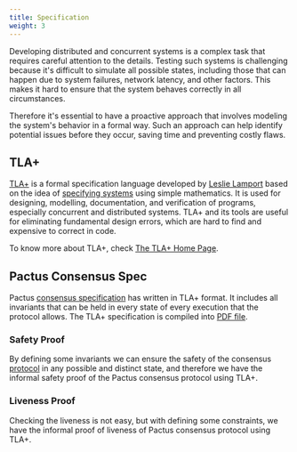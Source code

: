 ```yaml
---
title: Specification
weight: 3
---
```


Developing distributed and concurrent systems is a complex task that requires careful attention to the details.
Testing such systems is challenging because it's difficult to simulate all possible states,
including those that can happen due to system failures, network latency, and other factors.
This makes it hard to ensure that the system behaves correctly in all circumstances.

Therefore it's essential to have a proactive approach that involves modeling the system's behavior in a formal way.
Such an approach can help identify potential issues before they occur, saving time and preventing costly flaws.

## TLA+

[TLA+](https://en.wikipedia.org/wiki/TLA%2B) is a formal specification language developed by
[Leslie Lamport](https://en.wikipedia.org/wiki/Leslie_Lamport) based on the idea of
[specifying systems](https://lamport.azurewebsites.net/tla/book-21-07-04.pdf) using simple mathematics.
It is used for designing, modelling, documentation, and verification of programs, especially concurrent and
distributed systems.
TLA+ and its tools are useful for eliminating fundamental design errors, which are hard to find and
expensive to correct in code.

To know more about TLA+, check [The TLA+ Home Page](https://lamport.azurewebsites.net/tla/tla.html).

## Pactus Consensus Spec

Pactus [consensus specification](https://github.com/pactus-project/pactus/tree/main/consensus/spec)
has written in TLA+ format. It includes all invariants that can be held
in every state of every execution that the protocol allows. The TLA+ specification is compiled into
[PDF file](https://raw.githubusercontent.com/pactus-project/pactus/main/consensus/spec/Pactus.pdf).

### Safety Proof

By defining some invariants we can ensure the safety of the consensus
[protocol](/protocol/consensus/protocol) in any possible and
distinct state, and therefore we have the informal safety proof of the Pactus consensus protocol using TLA+.

### Liveness Proof

Checking the liveness is not easy, but with defining some constraints, we have the informal proof of
liveness of Pactus consensus protocol using TLA+.
